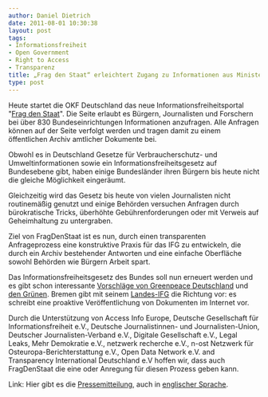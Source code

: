 ```yaml
---
author: Daniel Dietrich
date: 2011-08-01 10:30:38
layout: post
tags:
- Informationsfreiheit
- Open Government
- Right to Access
- Transparenz
title: „Frag den Staat“ erleichtert Zugang zu Informationen aus Ministerien und Behörden
type: post
---
```


Heute startet die OKF Deutschland das neue Informationsfreiheitsportal "[Frag den Staat](http://fragdenstaat.de)". Die Seite erlaubt es Bürgern, Journalisten und Forschern bei über 830 Bundeseinrichtungen Informationen anzufragen. Alle Anfragen können auf der Seite verfolgt werden und tragen damit zu einem öffentlichen Archiv amtlicher Dokumente bei.

Obwohl es in Deutschland Gesetze für Verbraucherschutz- und Umweltinformationen sowie ein Informationsfreiheitsgesetz auf Bundesebene gibt, haben einige Bundesländer ihren Bürgern bis heute nicht die gleiche Möglichkeit eingeräumt. 

Gleichzeitig wird das Gesetz bis heute von vielen Journalisten nicht routinemäßig genutzt und einige Behörden versuchen Anfragen durch bürokratische Tricks, überhöhte Gebührenforderungen oder mit Verweis auf Geheimhaltung zu untergraben.

Ziel von FragDenStaat ist es nun, durch einen transparenten Anfrageprozess eine konstruktive Praxis für das IFG zu entwickeln, die durch ein Archiv bestehender Antworten und eine einfache Oberfläche sowohl Behörden wie Bürgern Arbeit spart. 

Das Informationsfreiheitsgesetz des Bundes soll nun erneuert werden und es gibt schon interessante [Vorschläge von Greenpeace Deutschland](http://www.netzwerkrecherche.de/files/nr-buergerinformationsgesetz-factsheet.pdf) und [den Grünen](http://www.gruenes-blog.de/buergerbeteiligung/?p=299). Bremen gibt mit seinem [Landes-IFG](http://www.informationsfreiheit-bremen.de/) die Richtung vor: es schreibt eine proaktive Veröffentlichung von Dokumenten im Internet vor.

Durch die Unterstützung von Access Info Europe, Deutsche Gesellschaft für Informationsfreiheit e.V., Deutsche Journalistinnen- und Journalisten-Union, Deutscher Journalisten-Verband e.V., Digitale Gesellschaft e.V., Legal Leaks, Mehr Demokratie e.V., netzwerk recherche e.V., n-ost Netzwerk für Osteuropa-Berichterstattung e.V., Open Data Network e.V. and Transparency International Deutschland e.V hoffen wir, dass auch FragDenStaat die eine oder Anregung für diesen Prozess geben kann.

Link: Hier gibt es die [Pressemitteilung](/files/blog/2011/08/FragdenStaat-Pressemitteilung.pdf), auch in [englischer Sprache](/files/blog/2011/08/FragdenStaat-PressReleaseEN.pdf).